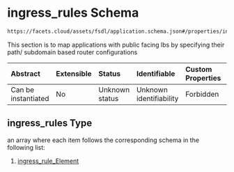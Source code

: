 # ingress_rules Schema

```txt
https://facets.cloud/assets/fsdl/application.schema.json#/properties/ingress_rules
```

This section is to map applications with public facing lbs by specifying their path/ subdomain based router configurations

| Abstract            | Extensible | Status         | Identifiable            | Custom Properties | Additional Properties | Access Restrictions | Defined In                                                                        |
| :------------------ | :--------- | :------------- | :---------------------- | :---------------- | :-------------------- | :------------------ | :-------------------------------------------------------------------------------- |
| Can be instantiated | No         | Unknown status | Unknown identifiability | Forbidden         | Allowed               | none                | [application.schema.json*](../out/application.schema.json "open original schema") |

## ingress_rules Type

an array where each item follows the corresponding schema in the following list:

1.  [ingress_rule_Element](application-properties-ingress_rules-items-ingress_rule_element.md "check type definition")
